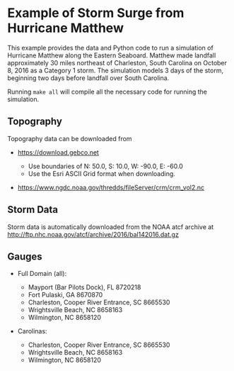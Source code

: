 
# Example of Storm Surge from Hurricane Matthew

This example provides the data and Python code to run a simulation of Hurricane Matthew along the Eastern Seaboard. Matthew made landfall approximately 30 miles northeast of Charleston, South Carolina on October 8, 2016 as a Category 1 storm. The simulation models 3 days of the storm, beginning two days before landfall over South Carolina.

Running `make all` will compile all the necessary code for running the simulation.

## Topography

Topography data can be downloaded from 
* https://download.gebco.net
  * Use boundaries of N: 50.0, S: 10.0, W: -90.0, E: -60.0 
  * Use the Esri ASCII Grid format when downloading.


* https://www.ngdc.noaa.gov/thredds/fileServer/crm/crm_vol2.nc

## Storm Data

Storm data is automatically downloaded from the NOAA atcf archive at 
http://ftp.nhc.noaa.gov/atcf/archive/2016/bal142016.dat.gz

## Gauges

 - Full Domain (all):
    - Mayport (Bar Pilots Dock), FL 		       8720218
    - Fort Pulaski, GA				                   8670870
    - Charleston, Cooper River Entrance, SC  8665530
    - Wrightsville Beach, NC			              8658163
    - Wilmington, NC				                     8658120


 - Carolinas:
    - Charleston, Cooper River Entrance, SC  8665530
    - Wrightsville Beach, NC			              8658163
    - Wilmington, NC				                     8658120
